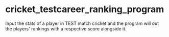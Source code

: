 # cricket_testcareer_ranking_program
Input the stats of a player in TEST match cricket and the program will out the players' rankings with a respective score alongside it. 


